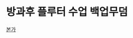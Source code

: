 <h1>방과후 플루터 수업 백업무덤</h1>

[본가](https://yuikanao12.notion.site/Rework-6517b2fc3c704706b3c3a9a94adc2024?pvs=4)

